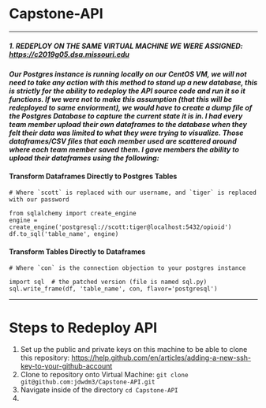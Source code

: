 # Capstone-API

---

##### 1. REDEPLOY ON THE SAME VIRTUAL MACHINE WE WERE ASSIGNED: https://c2019g05.dsa.missouri.edu


__*Our Postgres instance is running locally on our CentOS VM, we will not need to take any action with this method to stand up a new database, this is strictly for the ability to redeploy the API source code and run it so it functions. If we were not to make this assumption (that this will be redeployed to same enviorment), we would have to create a dump file of the Postgres Database to capture the current state it is in.  I had every team member upload their own dataframes to the database when they felt their data was limited to what they were trying to visualize.  Those dataframes/CSV files that each member used are scattered around where each team member saved them. I gave members the ability to upload their dataframes using the following:*__

#### Transform Dataframes Directly to Postgres Tables
```
# Where `scott` is replaced with our username, and `tiger` is replaced with our password

from sqlalchemy import create_engine
engine = create_engine('postgresql://scott:tiger@localhost:5432/opioid')
df.to_sql('table_name', engine)
```

#### Transform Tables Directly to Dataframes
```
# Where `con` is the connection objection to your postgres instance

import sql  # the patched version (file is named sql.py)
sql.write_frame(df, 'table_name', con, flavor='postgresql')
```
---

# Steps to Redeploy API
1. Set up the public and private keys on this machine to be able to clone this repository: https://help.github.com/en/articles/adding-a-new-ssh-key-to-your-github-account
2. Clone to repository onto Virtual Machine: `git clone git@github.com:jdwdm3/Capstone-API.git`
3. Navigate inside of the directory `cd Capstone-API`
4. 
